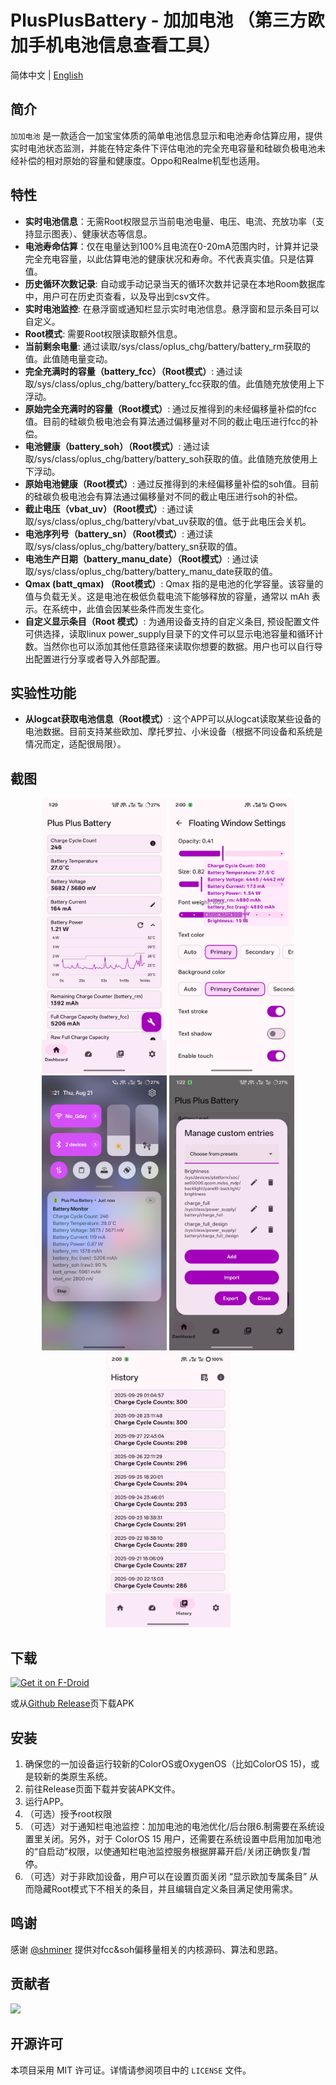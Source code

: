 # PlusPlusBattery - 加加电池 （第三方欧加手机电池信息查看工具）

简体中文 | [English](./README.md)

## 简介

`加加电池` 是一款适合一加宝宝体质的简单电池信息显示和电池寿命估算应用，提供实时电池状态监测，并能在特定条件下评估电池的完全充电容量和硅碳负极电池未经补偿的相对原始的容量和健康度。Oppo和Realme机型也适用。

## 特性

- **实时电池信息**：无需Root权限显示当前电池电量、电压、电流、充放功率（支持显示图表）、健康状态等信息。
- **电池寿命估算**：仅在电量达到100%且电流在0-20mA范围内时，计算并记录完全充电容量，以此估算电池的健康状况和寿命。不代表真实值。只是估算值。
- **历史循环次数记录**: 自动或手动记录当天的循环次数并记录在本地Room数据库中，用户可在历史页查看，以及导出到csv文件。
- **实时电池监控**: 在悬浮窗或通知栏显示实时电池信息。悬浮窗和显示条目可以自定义。
- **Root模式**: 需要Root权限读取额外信息。
- **当前剩余电量**: 通过读取/sys/class/oplus_chg/battery/battery_rm获取的值。此值随电量变动。
- **完全充满时的容量（battery_fcc）（Root模式）**: 通过读取/sys/class/oplus_chg/battery/battery_fcc获取的值。此值随充放使用上下浮动。
- **原始完全充满时的容量（Root模式）**: 通过反推得到的未经偏移量补偿的fcc值。目前的硅碳负极电池会有算法通过偏移量对不同的截止电压进行fcc的补偿。
- **电池健康（battery_soh）（Root模式）**: 通过读取/sys/class/oplus_chg/battery/battery_soh获取的值。此值随充放使用上下浮动。
- **原始电池健康（Root模式）**: 通过反推得到的未经偏移量补偿的soh值。目前的硅碳负极电池会有算法通过偏移量对不同的截止电压进行soh的补偿。
- **截止电压（vbat_uv）（Root模式）**: 通过读取/sys/class/oplus_chg/battery/vbat_uv获取的值。低于此电压会关机。
- **电池序列号（battery_sn）（Root模式）**: 通过读取/sys/class/oplus_chg/battery/battery_sn获取的值。
- **电池生产日期（battery_manu_date）（Root模式）**: 通过读取/sys/class/oplus_chg/battery/battery_manu_date获取的值。
- **Qmax (batt_qmax) （Root模式）**: Qmax 指的是电池的化学容量。该容量的值与负载无关。这是电池在极低负载电流下能够释放的容量，通常以 mAh 表示。在系统中，此值会因某些条件而发生变化。
- **自定义显示条目（Root 模式）**: 为通用设备支持的自定义条目, 预设配置文件可供选择，读取linux power_supply目录下的文件可以显示电池容量和循环计数。当然你也可以添加其他任意路径来读取你想要的数据。用户也可以自行导出配置进行分享或者导入外部配置。

## 实验性功能
- **从logcat获取电池信息（Root模式）**: 这个APP可以从logcat读取某些设备的电池数据。目前支持某些欧加、摩托罗拉、小米设备（根据不同设备和系统是情况而定，适配很局限）。

## 截图

<p align="center">
  <img src="fastlane/metadata/android/en-US/images/phoneScreenshots/Screenshot_1.jpg" width="200"/>
  <img src="fastlane/metadata/android/en-US/images/phoneScreenshots/Screenshot_2.jpg" width="200"/>
  <img src="fastlane/metadata/android/en-US/images/phoneScreenshots/Screenshot_3.jpg" width="200"/>
  <img src="fastlane/metadata/android/en-US/images/phoneScreenshots/Screenshot_4.jpg" width="200"/>
  <img src="fastlane/metadata/android/en-US/images/phoneScreenshots/Screenshot_5.jpg" width="200"/>
</p>

## 下载

[<img src="https://f-droid.org/badge/get-it-on-zh-hans.png"
    alt="Get it on F-Droid"
    height="80">](https://f-droid.org/en/packages/com.dijia1124.plusplusbattery/)

或从[Github Release](https://github.com/dijia1124/PlusPlusBattery/releases)页下载APK

## 安装

1. 确保您的一加设备运行较新的ColorOS或OxygenOS（比如ColorOS 15)，或是较新的类原生系统。
2. 前往Release页面下载并安装APK文件。
3. 运行APP。
4. （可选）授予root权限
5. （可选）对于通知栏电池监控：加加电池的电池优化/后台限6.制需要在系统设置里关闭。另外，对于 ColorOS 15 用户，还需要在系统设置中启用加加电池的“自启动”权限，以使通知栏电池监控服务根据屏幕开启/关闭正确恢复/暂停。
6. （可选）对于非欧加设备，用户可以在设置页面关闭 “显示欧加专属条目” 从而隐藏Root模式下不相关的条目，并且编辑自定义条目满足使用需求。

## 鸣谢

感谢 [@shminer](https://github.com/shminer) 提供对fcc&soh偏移量相关的内核源码、算法和思路。

## 贡献者
<a href="https://github.com/dijia1124/plusplusbattery/graphs/contributors">
  <img src="https://contrib.rocks/image?repo=dijia1124/plusplusbattery" />
</a>

## 开源许可

本项目采用 MIT 许可证。详情请参阅项目中的 `LICENSE` 文件。
